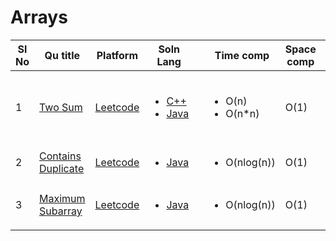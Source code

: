 # Arrays

| Sl No | Qu title | Platform                            | Soln Lang |   | Time comp | Space comp | difficulty |    | approach |
| --     | ---     |   ------                            | ---       |-- | ---       | ---        | ----       | -- | ---------|
| 1    | [Two Sum](https://leetcode.com/problems/two-sum)       | [Leetcode](../leetcodeQuestions.md) | <ul> <li>[C++](https://github.com/C-a-thing/Code-Insight/blob/main/Leetcode/Arrays/C%2B%2B/two%20sum.cpp)</li> <li>[Java](https://github.com/C-a-thing/Code-Insight/blob/main/Leetcode/Arrays/java/two%20sum.java)</li> </ul>       |   | <ul><li>O(n)</li><li>O(n*n)</li> </ul>      | O(1)        | Easy       |    | <ol> <li> Hashing </li> <li> Map </li> <li> Brute Force </li> </ol> |
| 2| [Contains Duplicate](https://leetcode.com/problems/contains-duplicate/)      | [Leetcode](../leetcodeQuestions.md) | <ul><li>[Java](https://github.com/C-a-thing/Code-Insight/blob/main/Leetcode/Arrays/java/Contains%20Duplicate.java)</li> </ul>       |   | <ul><li>O(nlog(n))</li> </ul>      | O(1)        | Easy       |    | <ol type = “i”> <li> Sorting </li> </ol> |
| 3| [Maximum Subarray](https://leetcode.com/problems/maximum-subarray/)      | [Leetcode](../leetcodeQuestions.md) | <ul><li>[Java](https://github.com/C-a-thing/Code-Insight/blob/main/Leetcode/Arrays/java/Maximum%20Subarray.java)</li> </ul>       |   | <ul><li>O(nlog(n))</li> </ul>      | O(1)        | Easy       |    | <ol type = “i”> <li> Kadan's Algo </li> </ol> |
